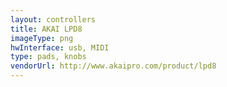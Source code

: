 ```yaml
---
layout: controllers
title: AKAI LPD8
imageType: png
hwInterface: usb, MIDI
type: pads, knobs
vendorUrl: http://www.akaipro.com/product/lpd8
---
```


